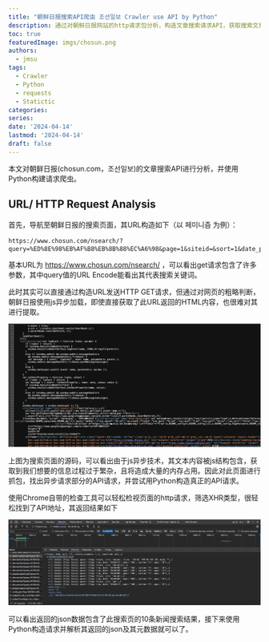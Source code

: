 ```yaml
---
title: "朝鲜日报搜索API爬虫 조선일보 Crawler use API by Python"
description: 通过对朝鲜日报网站的http请求包分析，构造文章搜索请求API，获取搜索文章列表。
toc: true
featuredImage: imgs/chosun.png
authors:
  - jmsu
tags:
  - Crawler
  - Python
  - requests
  - Statictic
categories:
series:
date: '2024-04-14'
lastmod: '2024-04-14'
draft: false
---
```


本文对朝鲜日报(chosun.com，조선일보)的文章搜索API进行分析，并使用Python构建请求爬虫。

## URL/ HTTP Request Analysis

首先，导航至朝鲜日报的搜索页面，其URL构造如下（以 페미니즘 为例）：

```
https://www.chosun.com/nsearch/?query=%ED%8E%98%EB%AF%B8%EB%8B%88%EC%A6%98&page=1&siteid=&sort=1&date_period=&date_start=&date_end=&writer=&field=&emd_word=&expt_word=&opt_chk=false&app_check=0&website=www,chosun&category=
```

基本URL为 https://www.chosun.com/nsearch/ ，可以看出get请求包含了许多参数，其中query值的URL Encode能看出其代表搜索关键词。

此时其实可以直接通过构造URL发送HTTP GET请求，但通过对网页的粗略判断，朝鲜日报使用js异步加载，即使直接获取了此URL返回的HTML内容，也很难对其进行提取。

![searchpage html code](image.png "搜索页面HTML Code")

上图为搜索页面的源码，可以看出由于js异步技术，其文本内容被js结构包含，获取到我们想要的信息过程过于繁杂，且将造成大量的内存占用。因此对此页面进行抓包，找出异步请求部分的API请求，并尝试用Python构造真正的API请求。

使用Chrome自带的检查工具可以轻松检视页面的http请求，筛选XHR类型，很轻松找到了API地址，其返回结果如下

![alt text](image-1.png "API抓包")

可以看出返回的json数据包含了此搜索页的10条新闻搜索结果，接下来使用Python构造请求并解析其返回的json及其元数据就可以了。


